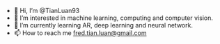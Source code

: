 - 👋 Hi, I’m @TianLuan93
- 👀 I’m interested in machine learning, computing and computer vision.
- 🌱 I’m currently learning AR, deep learning and neural network.
- 📫 How to reach me fred.tian.luan@gmail.com

<!---
TianLuan93/TianLuan93 is a ✨ special ✨ repository because its `README.md` (this file) appears on your GitHub profile.
You can click the Preview link to take a look at your changes.
--->
